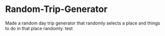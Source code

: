 # Random-Trip-Generator
Made a random day trip generator that randomly selects a place and things to do in that place randomly.
test
